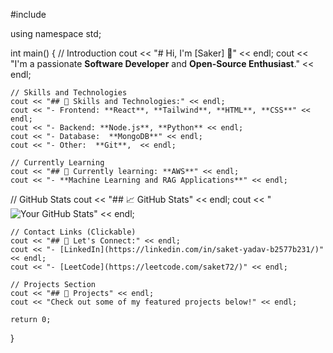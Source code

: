 #include <iostream>

using namespace std;

int main() {
    // Introduction
    cout << "# Hi, I'm [Saker] 👋" << endl;
    cout << "I'm a passionate **Software Developer** and **Open-Source Enthusiast**." << endl;

    // Skills and Technologies
    cout << "## 🚀 Skills and Technologies:" << endl;
    cout << "- Frontend: **React**, **Tailwind**, **HTML**, **CSS**" << endl;
    cout << "- Backend: **Node.js**, **Python** << endl;
    cout << "- Database:  **MongoDB**" << endl;
    cout << "- Other:  **Git**,  << endl;

    // Currently Learning
    cout << "## 🌱 Currently learning: **AWS**" << endl;
    cout << "- **Machine Learning and RAG Applications**" << endl;

  // GitHub Stats
    cout << "## 📈 GitHub Stats" << endl;
    cout << "![Your GitHub Stats](https://github-readme-stats.vercel.app/api?username=Sylvie1711&show_icons=true&hide_title=true&count_private=true&hide=prs&theme=tokyonight)" << endl;

    // Contact Links (Clickable)
    cout << "## 🤝 Let's Connect:" << endl;
    cout << "- [LinkedIn](https://linkedin.com/in/saket-yadav-b2577b231/)" << endl;
    cout << "- [LeetCode](https://leetcode.com/saket72/)" << endl;

    // Projects Section
    cout << "## 📝 Projects" << endl;
    cout << "Check out some of my featured projects below!" << endl;

    return 0;
}
